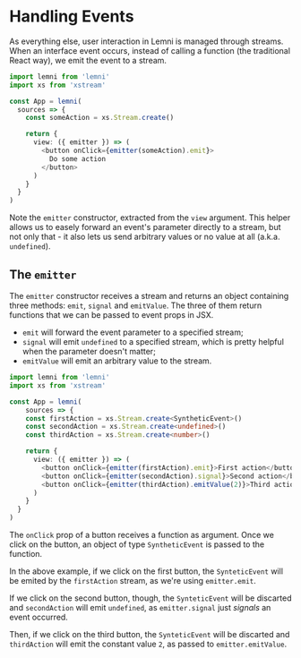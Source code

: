 # Handling Events

As everything else, user interaction in Lemni is managed through streams. When an interface event occurs, instead of calling a function (the traditional React way), we emit the event to a stream.

```typescript
import lemni from 'lemni'
import xs from 'xstream'

const App = lemni(
  sources => {
    const someAction = xs.Stream.create()

    return {
      view: ({ emitter }) => (
        <button onClick={emitter(someAction).emit}>
          Do some action
        </button>
      )
    }
  }
)
```

Note the `emitter` constructor, extracted from the `view` argument. This helper allows us to easely forward an event's parameter directly to a stream, but not only that - it also lets us send arbitrary values or no value at all (a.k.a. `undefined`).

## The `emitter`

The `emitter` constructor receives a stream and returns an object containing three methods: `emit`, `signal` and `emitValue`. The three of them return functions that we can be passed to event props in JSX.

* `emit` will forward the event parameter to a specified stream;
* `signal` will emit `undefined` to a specified stream, which is pretty helpful when the parameter doesn't matter;
* `emitValue` will emit an arbitrary value to the stream.

```typescript
import lemni from 'lemni'
import xs from 'xstream'

const App = lemni(
    sources => {
    const firstAction = xs.Stream.create<SyntheticEvent>()
    const secondAction = xs.Stream.create<undefined>()
    const thirdAction = xs.Stream.create<number>()

    return {
      view: ({ emitter }) => (
        <button onClick={emitter(firstAction).emit}>First action</button>
        <button onClick={emitter(secondAction).signal}>Second action</button>
        <button onClick={emitter(thirdAction).emitValue(2)}>Third action</button>
      )
    }
  }
)
```

The `onClick` prop of a button receives a function as argument. Once we click on the button, an object of type `SyntheticEvent` is passed to the function.

In the above example, if we click on the first button, the `SynteticEvent` will be emited by the `firstAction` stream, as we're using `emitter.emit`.

If we click on the second button, though, the `SynteticEvent` will be discarted and `secondAction` will emit `undefined`, as `emitter.signal` just *signals* an event occurred.

Then, if we click on the third button, the `SynteticEvent` will be discarted and `thirdAction` will emit the constant value `2`, as passed to `emitter.emitValue`.